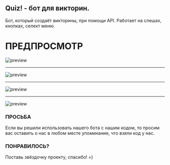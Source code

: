## Quiz! - бот для викторин.
Бот, который создаёт викторины, при помощи API. Работает на слешах, кнопках, селект меню.

# ПРЕДПРОСМОТР
<img src="https://cdn.glitch.global/8ceee2ac-10ce-4f79-befb-ae18cc079b34/image2.jpg?v=1715950216178" alt="preview">
<hr>
<img src="https://cdn.glitch.global/8ceee2ac-10ce-4f79-befb-ae18cc079b34/image1.jpg?v=1715950217011" alt="preview">
<hr>
<img src="https://cdn.glitch.global/8ceee2ac-10ce-4f79-befb-ae18cc079b34/image1.jpg?v=1715950217011" alt="preview">
<hr>
<img src="https://cdn.glitch.global/8ceee2ac-10ce-4f79-befb-ae18cc079b34/image4.jpg?v=1715950218513" alt="preview">

### ПРОСЬБА
Если вы решили использовать нашего бота с нашим кодом, то просим вас оставить о нас в любом месте упоминание, что взяли код у нас.

### ПОНРАВИЛОСЬ?
Поставь звёздочку проекту, спасибо! =)
